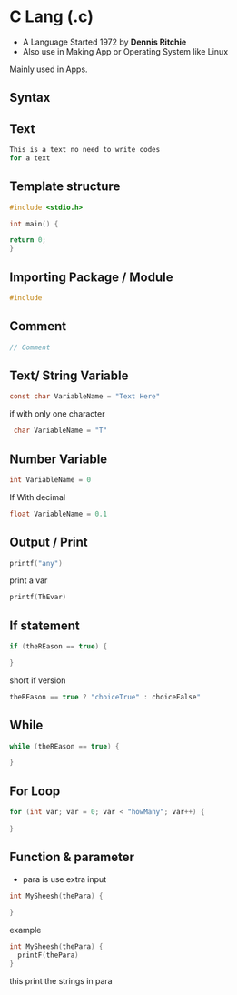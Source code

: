 <link rel="preload" as='style' href="https://actwu.github.io/md.css"/>
<link rel="stylesheet" href="https://actwu.github.io/md.css"/>

# C Lang (.c)
- A Language Started 1972 by **Dennis Ritchie**
- Also use in Making App or Operating System like Linux

Mainly used in Apps.

## Syntax

## Text
```c
This is a text no need to write codes
for a text
```

## Template structure
```c
#include <stdio.h>

int main() {

return 0;
}
```

## Importing Package / Module

```c
#include
```

## Comment 

```c
// Comment
```

## Text/ String Variable
```c
const char VariableName = "Text Here"
```

if with only one character

```c
 char VariableName = "T"
```

## Number Variable
```c
int VariableName = 0
```
 If With decimal
```c
float VariableName = 0.1
```


## Output / Print
```c
printf("any")
```
print a var

```c
printf(ThEvar)
```

## If statement
```c
if (theREason == true) {

}
```
short if version
```c
theREason == true ? "choiceTrue" : choiceFalse"
```

## While
```c
while (theREason == true) {

}
```

## For Loop
```c
for (int var; var = 0; var < "howMany"; var++) {
  
}
```

## Function & parameter
- para is use extra input
  
```c
int MySheesh(thePara) {
  
}
```

example
```c
int MySheesh(thePara) {
  printF(thePara)
}
```
this print the strings in para


